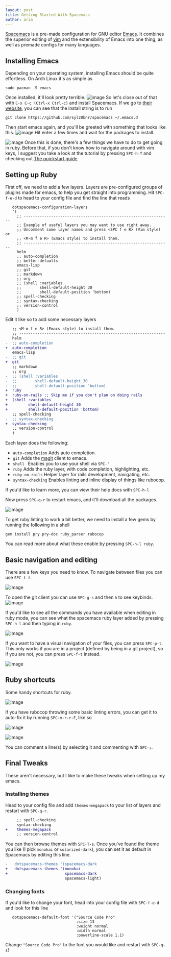 ```yaml
---
layout: post
title: Getting Started With Spacemacs
author: aria
---
```


[Spacemacs](http://spacemacs.org) is a pre-made configuration for GNU editor [Emacs](https://www.gnu.org/software/emacs/). It combines the superior editing of [vim](http://www.vim.org) and the extensibility of Emacs into one thing, as well as premade configs for many languages.

## Installing Emacs

Depending on your operating system, installing Emacs should be quite effortless. On Arch Linux it's as simple as
```shell
sudo pacman -S emacs
```

Once installed, it'll look pretty terrible.
![image]({{site.url}}/assets/getting-started-with-spacemacs/screenshot1.png)
So let's close out of that with `C-x C-c (Ctrl-x Ctrl-c)` and install Spacemacs. If we go to [their website](http://spacemacs.org), you can see that the install string is to run
```shell
git clone https://github.com/syl20bnr/spacemacs ~/.emacs.d
```
Then start emacs again, and you'll be greeted with something that looks like this.
![image]({{site.url}}/assets/getting-started-with-spacemacs/screenshot2.png)
Hit enter a few times and wait for the packages to install.

![image]({{site.url}}/assets/getting-started-with-spacemacs/screenshot3.png)
Once this is done, there's a few things we have to do to get going in ruby. Before that, if you don't know how to navigate around with vim keys, I suggest you take a look at the tutorial by pressing `SPC-h-T` and checking out [The quickstart guide](http://spacemacs.org/doc/QUICK_START.html)

## Setting up Ruby

First off, we need to add a few layers. Layers are pre-configured groups of plugins made for emacs, to help you get straight into programming. Hit `SPC-f-e-d` to head to your config file and find the line that reads
```elisp
   dotspacemacs-configuration-layers
   '(
     ;; ----------------------------------------------------------------
     ;; Example of useful layers you may want to use right away.
     ;; Uncomment some layer names and press <SPC f e R> (Vim style) or
     ;; <M-m f e R> (Emacs style) to install them.
     ;; ----------------------------------------------------------------
     helm
     ;; auto-completion
     ;; better-defaults
     emacs-lisp
     ;; git
     ;; markdown
     ;; org
     ;; (shell :variables
     ;;        shell-default-height 30
     ;;        shell-default-position 'bottom)
     ;; spell-checking
     ;; syntax-checking
     ;; version-control
     )
```

Edit it like so to add some necessary layers
```diff
   ;; <M-m f e R> (Emacs style) to install them.
   ;; ----------------------------------------------------------------
   helm
-  ;; auto-completion
+  auto-completion
   emacs-lisp
-  ;; git
+  git
   ;; markdown
   ;; org
-  ;; (shell :variables
-  ;;        shell-default-height 30
-  ;;        shell-default-position 'bottom)
+  ruby
+  ruby-on-rails ;; Skip me if you don't plan on doing rails
+  (shell :variables
+         shell-default-height 30
+         shell-default-position 'bottom)
   ;; spell-checking
-  ;; syntax-checking
+  syntax-checking
   ;; version-control
   )
```

Each layer does the following:
  * `auto-completion`
  Adds auto completion.
  * `git`
  Adds the [magit](https://magit.vc) client to emacs.
  * `shell
`  Enables you to use your shell via `SPC-'`
  * `ruby`
  Adds the ruby layer, with code completion, highlighting, etc.
  * `ruby-on-rails`
  Helper layer for rails development, navigating, etc.
  * `syntax-checking`
  Enables linting and inline display of things like rubocop.

If you'd like to learn more, you can view their help docs with `SPC-h-l`


Now press `SPC-q-r` to restart emacs, and it'll download all the packages.

![image]({{site.url}}/assets/getting-started-with-spacemacs/screenshot4.png)

To get ruby linting to work a bit better, we need to install a few gems by running the following in a shell
```
gem install pry pry-doc ruby_parser rubocop
```
You can read more about what these enable by pressing `SPC-h-l ruby`.

## Basic navigation and editing
There are a few keys you need to know. To navigate between files you can use `SPC-f-f`.

![image]({{site.url}}/assets/getting-started-with-spacemacs/screenshot5.png)

To open the git client you can use `SPC-g-s` and then `h` to see keybinds.
![image]({{site.url}}/assets/getting-started-with-spacemacs/screenshot6.png)

If you'd like to see all the commands you have available when editing in ruby mode, you can see what the spacemacs ruby layer added by pressing `SPC-h-l` and then typing in `ruby`.

![image]({{site.url}}/assets/getting-started-with-spacemacs/screenshot7.png)

If you want to have a visual navigation of your files, you can press `SPC-p-t`. This only works if you are in a project (defined by being in a git project), so if you are not, you can press `SPC-f-t` instead.

![image]({{site.url}}/assets/getting-started-with-spacemacs/screenshot1000.png)

## Ruby shortcuts

Some handy shortcuts for ruby.

![image]({{site.url}}/assets/getting-started-with-spacemacs/screenshot8.png)

If you have rubocop throwing some basic linting errors, you can get it to auto-fix it by running `SPC-m-r-r-F`, like so


![image]({{site.url}}/assets/getting-started-with-spacemacs/screenshot9.png)


![image]({{site.url}}/assets/getting-started-with-spacemacs/screenshot10.png)

You can comment a line(s) by selecting it and commenting with `SPC-;`.

## Final Tweaks

These aren't necessary, but I like to make these tweaks when setting up my emacs.

### Installing themes

Head to your config file and add `themes-megapack` to your list of layers and restart with `SPC-q-r`.

```diff
     ;; spell-checking
     syntax-checking
+    themes-megapack
     ;; version-control
```

You can then browse themes with `SPC-T-s`. Once you've found the theme you like (I pick `monokai` or `solarized-dark`), you can set it as default in Spacemacs by editing this line.

```diff
-   dotspacemacs-themes '(spacemacs-dark
+   dotspacemacs-themes '(monokai
+                         spacemacs-dark
                          spacemacs-light)
```

### Changing fonts

If you'd like to change your font, head into your config file with `SPC-f-e-d` and look for this line
```elisp
   dotspacemacs-default-font '("Source Code Pro"
                               :size 13
                               :weight normal
                               :width normal
                               :powerline-scale 1.1)
```
Change `"Source Code Pro"` to the font you would like and restart with `SPC-q-s`!
